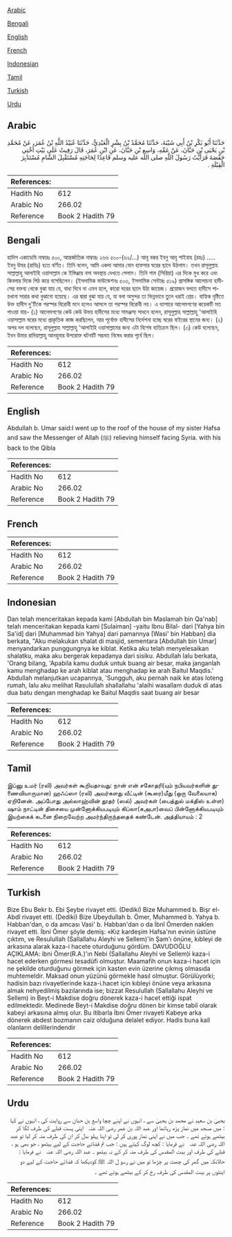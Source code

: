 [Arabic](#arabic)

[Bengali](#bengali)

[English](#english)

[French](#french)

[Indonesian](#indonesian)

[Tamil](#tamil)

[Turkish](#turkish)

[Urdu](#urdu)

## Arabic


<div dir="rtl" lang="ar" style={{fontSize:'larger',backgroundColor:'#f8f9fa',padding:20}}>
حَدَّثَنَا أَبُو بَكْرِ بْنُ أَبِي شَيْبَةَ، حَدَّثَنَا مُحَمَّدُ بْنُ بِشْرٍ الْعَبْدِيُّ، حَدَّثَنَا عُبَيْدُ اللَّهِ بْنُ عُمَرَ، عَنْ مُحَمَّدِ بْنِ يَحْيَى بْنِ حَبَّانَ، عَنْ عَمِّهِ، وَاسِعِ بْنِ حَبَّانَ، عَنِ ابْنِ عُمَرَ، قَالَ رَقِيتُ عَلَى بَيْتِ أُخْتِي حَفْصَةَ فَرَأَيْتُ رَسُولَ اللَّهِ صلى الله عليه وسلم قَاعِدًا لِحَاجَتِهِ مُسْتَقْبِلَ الشَّامِ مُسْتَدْبِرَ الْقِبْلَةِ ‏.‏
</div>
<div style={{backgroundColor:'#f8f9fa',padding:20, marginBottom: 10}}><table> <thead> <tr> <th>References:</th> <th></th> </tr> </thead> <tbody><tr><td>Hadith No</td><td>612</td></tr><tr><td>Arabic No</td><td>266.02</td></tr><tr><td>Reference</td><td>Book 2 Hadith 79</td></tr></tbody></table></div>

## Bengali


<div dir="ltr" lang="bn" style={{fontSize:'larger',backgroundColor:'#f8f9fa',padding:20}}>
হাদিস একাডেমি নাম্বারঃ ৫০০, আন্তর্জাতিক নাম্বারঃ ২৬৬ ৫০০-(৬২/...) আবূ বকর ইবনু আবূ শাইবাহ (রহঃ) ..... ইবনু উমর (রাযিঃ) হতে বর্ণিত। তিনি বলেন, আমি একদা আমার বোন হাফসার ঘরের ছাদে উঠলাম। তখন রাসূলুল্লাহ সাল্লাল্লাহু আলাইহি ওয়াসাল্লাম কে ইস্তিঞ্জায় বসা অবস্থায় দেখতে পেলাম। তিনি শাম (সিরিয়া) এর দিকে মুখ করে এবং কিবলার দিকে পিঠ করে বসেছিলেন। (ইসলামিক ফাউন্ডেশনঃ ৫০৩, ইসলামিক সেন্টারঃ ৫১৯) প্রাসঙ্গিক আলোচনা হাদীসের বক্তব্য থেকে বুঝা যায় যে, বাধা দিবে না এমন হলে, কারো ঘরের ছাদে উঠা জায়েজ। প্রয়োজন বলতে হাদীসে পায়খানা সারার কথা বুঝানো হয়েছে। এর দ্বারা বুঝা যায় যে, যা বলা অসুন্দর তা ভিন্নভাবে তুলে ধরাই শ্রেয়। বাহ্যিক দৃষ্টিতে উক্ত হাদীস দু'টিকে পরস্পর বিরোধী মনে হলেও আসলে তা পরস্পর বিরোধী নয়। এ ব্যাপারে আলেমগণের কয়েকটি মত পাওয়া যায়- (১) আলেমগণের কেউ কেউ উভয় হাদীসের মধ্যে সামঞ্জস্য সাধনে বলেন, রাসূলুল্লাহ সাল্লাল্লাহু 'আলাইহি ওয়াসাল্লাম ঘরের মধ্যে প্রাকৃতিক কাজ করছিলেন, আর পূর্বোক্ত হাদীসের নির্দেশনা হচ্ছে ঘরের বাইরের স্থানের জন্য। (২) অপর দল বলেছেন, রাসূলুল্লাহ সাল্লাল্লাহু 'আলাইহি ওয়াসাল্লামের জন্য এটা বিশেষ ব্যতিক্রম ছিল। (৩) কেউ বলেছেন, ইবন উমার রাদিয়াল্লাহু আনহুমার উপরোক্ত ঘটনাটি সম্ভবত নিষেধ করার পূর্বে ছিল।
</div>
<div style={{backgroundColor:'#f8f9fa',padding:20, marginBottom: 10}}><table> <thead> <tr> <th>References:</th> <th></th> </tr> </thead> <tbody><tr><td>Hadith No</td><td>612</td></tr><tr><td>Arabic No</td><td>266.02</td></tr><tr><td>Reference</td><td>Book 2 Hadith 79</td></tr></tbody></table></div>

## English


<div dir="ltr" lang="en" style={{fontSize:'larger',backgroundColor:'#f8f9fa',padding:20}}>
Abdullah b. Umar said:I went up to the roof of the house of my sister Hafsa and saw the Messenger of Allah (ﷺ) relieving himself facing Syria. with his back to the Qibla
</div>
<div style={{backgroundColor:'#f8f9fa',padding:20, marginBottom: 10}}><table> <thead> <tr> <th>References:</th> <th></th> </tr> </thead> <tbody><tr><td>Hadith No</td><td>612</td></tr><tr><td>Arabic No</td><td>266.02</td></tr><tr><td>Reference</td><td>Book 2 Hadith 79</td></tr></tbody></table></div>

## French


<div dir="ltr" lang="fr" style={{fontSize:'larger',backgroundColor:'#f8f9fa',padding:20}}>

</div>
<div style={{backgroundColor:'#f8f9fa',padding:20, marginBottom: 10}}><table> <thead> <tr> <th>References:</th> <th></th> </tr> </thead> <tbody><tr><td>Hadith No</td><td>612</td></tr><tr><td>Arabic No</td><td>266.02</td></tr><tr><td>Reference</td><td>Book 2 Hadith 79</td></tr></tbody></table></div>

## Indonesian


<div dir="ltr" lang="id" style={{fontSize:'larger',backgroundColor:'#f8f9fa',padding:20}}>
Dan telah menceritakan kepada kami [Abdullah bin Maslamah bin Qa'nab] telah menceritakan kepada kami [Sulaiman] -yaitu Ibnu Bilal- dari [Yahya bin Sa'id] dari [Muhammad bin Yahya] dari pamannya [Wasi' bin Habban] dia berkata, "Aku melakukan shalat di masjid, sementara [Abdullah bin Umar] menyandarkan punggungnya ke kiblat. Ketika aku telah menyelesaikan shalatku, maka aku bergerak kepadanya dari sisiku. Abdullah lalu berkata, 'Orang bilang, 'Apabila kamu duduk untuk buang air besar, maka janganlah kamu menghadap ke arah kiblat atau menghadap ke arah Baitul Maqdis.' Abdullah melanjutkan ucapannya, 'Sungguh, aku pernah naik ke atas loteng rumah, lalu aku melihat Rasulullah shallallahu 'alaihi wasallam duduk di atas dua batu dengan menghadap ke Baitul Maqdis saat buang air besar
</div>
<div style={{backgroundColor:'#f8f9fa',padding:20, marginBottom: 10}}><table> <thead> <tr> <th>References:</th> <th></th> </tr> </thead> <tbody><tr><td>Hadith No</td><td>612</td></tr><tr><td>Arabic No</td><td>266.02</td></tr><tr><td>Reference</td><td>Book 2 Hadith 79</td></tr></tbody></table></div>

## Tamil


<div dir="ltr" lang="ta" style={{fontSize:'larger',backgroundColor:'#f8f9fa',padding:20}}>
இப்னு உமர் (ரலி) அவர்கள் கூறியதாவது: நான் என் சகோதரி(யும் நபியவர்களின் துணைவியாருமான) ஹஃப்ஸா (ரலி) அவர்களது வீட்டின் (கூரை)மீது (ஒரு வேலையாக) ஏறினேன். அப்போது அல்லாஹ்வின் தூதர் (ஸல்) அவர்கள் (பைத்துல் மக்திஸ் உள்ள) ஷாம் நாட்டின் திசையை முன்னோக்கியபடியும் கிப்லா(கஅபா)வைப் பின்னோக்கியபடியும் இயற்கைக் கடனை நிறைவேற்ற அமர்ந்திருந்ததைக் கண்டேன். அத்தியாயம் : 2
</div>
<div style={{backgroundColor:'#f8f9fa',padding:20, marginBottom: 10}}><table> <thead> <tr> <th>References:</th> <th></th> </tr> </thead> <tbody><tr><td>Hadith No</td><td>612</td></tr><tr><td>Arabic No</td><td>266.02</td></tr><tr><td>Reference</td><td>Book 2 Hadith 79</td></tr></tbody></table></div>

## Turkish


<div dir="ltr" lang="tr" style={{fontSize:'larger',backgroundColor:'#f8f9fa',padding:20}}>
Bize Ebu Bekr b. Ebi Şeybe rivayet etti. (Dediki) Bize Muhammed b. Bişr el-Abdî rivayet etti. (Dediki) Bize Ubeydullah b. Ömer, Muhammed b. Yahya b. Habban'dan, o da amcası Vasi' b. Habban'dan o da İbnî Ömerden naklen rivayet etti. İbni Ömer şöyle demiş: «Kız kardeşim Hafsa'nın evinin üstüne çıktım, ve ResuluIIah (Sallallahu Aleyhi ve Sellem)'in Şam'ı önüne, kıbleyi de arkasına alarak kaza-i hacete oturduğunu gördüm. DAVUDOĞLU AÇIKLAMA: ibni Ömer(R.A.)'ın Nebi (Sallallahu Aleyhi ve Sellem)i kaza-i hacet ederken görmesi tesadüfi olmuştur. Maamafih onun kaza-i hacet için ne şekilde oturduğunu görmek için kasten evin üzerine çıkmış olmasıda muhtemeldir. Maksad onun yüzünü görmekle hasıl olmuştur. Görülüyorki; hadisin bazı rivayetlerinde kaza-i.hacet için kıbleyi önüne veya arkasına almak nehyedilmiş bazılarında ise; bizzat Resulullah (Sallallahu Aleyhi ve Sellem) in Beyt-i Makdise doğru dönerek kaza-i hacet ettiği ispat edilmektedir. Medinede Beyt-i Makdise doğru dönen bir kimse tabiî olarak kabeyi arkasına almış olur. Bu itibarla İbni Ömer rivayeti Kabeye arka dönerek abdest bozmanın caiz olduğuna delalet ediyor. Hadis buna kail olanların delillerindendir
</div>
<div style={{backgroundColor:'#f8f9fa',padding:20, marginBottom: 10}}><table> <thead> <tr> <th>References:</th> <th></th> </tr> </thead> <tbody><tr><td>Hadith No</td><td>612</td></tr><tr><td>Arabic No</td><td>266.02</td></tr><tr><td>Reference</td><td>Book 2 Hadith 79</td></tr></tbody></table></div>

## Urdu


<div dir="rtl" lang="ur" style={{fontSize:'larger',backgroundColor:'#f8f9fa',padding:20}}>
یحییٰ بن سعید نے محمد بن یحییٰ سے ، انہوں نے اپنے چچا واسع بن حبان سے روایت کی ، انہوں نے کہا : میں مسجد میں نماز پڑھ رہاتھا اور عبد اللہ بن عمر ‌رضی ‌اللہ ‌عنہ ‌ ‌ اپنی پست قبلے کی طرف لگا کر بیٹھے ہوئے تھے ۔ جب میں نے اپنی نماز پوری کر لی تو اپنا پہلو بدل کر ان کی طرف منہ کر لیا تو عبد اللہ ‌رضی ‌اللہ ‌عنہ ‌ ‌ نے فرمایا : کچھ لوگ کہتے ہیں : جب تم قضائے حاجت کے لیے بیٹھو ، جو بھی ہو ، قبلے کی طرف اور بیت المقدس کی طرف منہ کر کے نہ بیٹھو ۔ عبد اللہ ‌رضی ‌اللہ ‌عنہ ‌ ‌ نے فرمایا : حالانکہ میں گھر کی چھت پر چڑھا تو میں نے رسو ل اللہ ﷺ کودیکھا کہ قضائے حاجت کے لیے دو اینٹوں پر بیت المقدس کی طرف رخ کر کے بیٹھے ہوئے تھے ۔
</div>
<div style={{backgroundColor:'#f8f9fa',padding:20, marginBottom: 10}}><table> <thead> <tr> <th>References:</th> <th></th> </tr> </thead> <tbody><tr><td>Hadith No</td><td>612</td></tr><tr><td>Arabic No</td><td>266.02</td></tr><tr><td>Reference</td><td>Book 2 Hadith 79</td></tr></tbody></table></div>